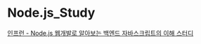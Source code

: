 # Node.js_Study
[인프런 - Node.js 웹개발로 알아보는 백엔드 자바스크립트의 이해 스터디](https://www.inflearn.com/course/node-js-%EC%9B%B9%EA%B0%9C%EB%B0%9C/)
